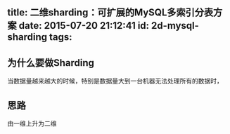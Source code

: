 title: 二维sharding：可扩展的MySQL多索引分表方案
date: 2015-07-20 21:12:41
id: 2d-mysql-sharding
tags:
---
## 为什么要做Sharding

当数据量越来越大的时候，特别是数据量大到一台机器无法处理所有的数据时，


## 思路

由一维上升为二维
